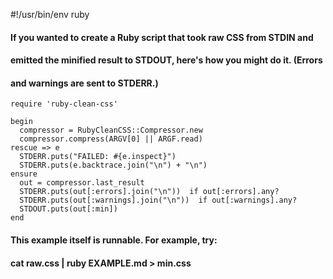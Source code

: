 #!/usr/bin/env ruby

#### If you wanted to create a Ruby script that took raw CSS from STDIN and
#### emitted the minified result to STDOUT, here's how you might do it. (Errors
#### and warnings are sent to STDERR.)

    require 'ruby-clean-css'

    begin
      compressor = RubyCleanCSS::Compressor.new
      compressor.compress(ARGV[0] || ARGF.read)
    rescue => e
      STDERR.puts("FAILED: #{e.inspect}")
      STDERR.puts(e.backtrace.join("\n") + "\n")
    ensure
      out = compressor.last_result
      STDERR.puts(out[:errors].join("\n"))  if out[:errors].any?
      STDERR.puts(out[:warnings].join("\n"))  if out[:warnings].any?
      STDOUT.puts(out[:min])
    end


#### This example itself is runnable. For example, try:
####
####     cat raw.css | ruby EXAMPLE.md > min.css

